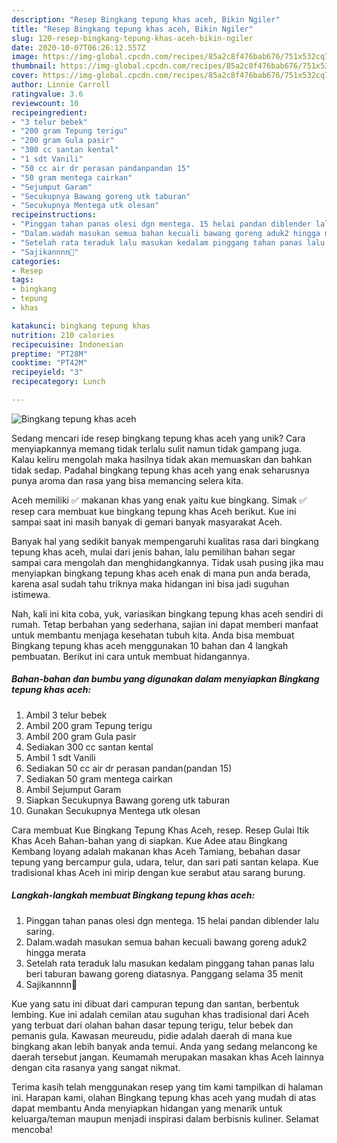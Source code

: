 ```yaml
---
description: "Resep Bingkang tepung khas aceh, Bikin Ngiler"
title: "Resep Bingkang tepung khas aceh, Bikin Ngiler"
slug: 120-resep-bingkang-tepung-khas-aceh-bikin-ngiler
date: 2020-10-07T06:26:12.557Z
image: https://img-global.cpcdn.com/recipes/85a2c8f476bab676/751x532cq70/bingkang-tepung-khas-aceh-foto-resep-utama.jpg
thumbnail: https://img-global.cpcdn.com/recipes/85a2c8f476bab676/751x532cq70/bingkang-tepung-khas-aceh-foto-resep-utama.jpg
cover: https://img-global.cpcdn.com/recipes/85a2c8f476bab676/751x532cq70/bingkang-tepung-khas-aceh-foto-resep-utama.jpg
author: Linnie Carroll
ratingvalue: 3.6
reviewcount: 10
recipeingredient:
- "3 telur bebek"
- "200 gram Tepung terigu"
- "200 gram Gula pasir"
- "300 cc santan kental"
- "1 sdt Vanili"
- "50 cc air dr perasan pandanpandan 15"
- "50 gram mentega cairkan"
- "Sejumput Garam"
- "Secukupnya Bawang goreng utk taburan"
- "Secukupnya Mentega utk olesan"
recipeinstructions:
- "Pinggan tahan panas olesi dgn mentega. 15 helai pandan diblender lalu saring."
- "Dalam.wadah masukan semua bahan kecuali bawang goreng aduk2 hingga merata"
- "Setelah rata teraduk lalu masukan kedalam pinggang tahan panas lalu beri taburan bawang goreng diatasnya. Panggang selama 35 menit"
- "Sajikannnn🤩"
categories:
- Resep
tags:
- bingkang
- tepung
- khas

katakunci: bingkang tepung khas 
nutrition: 210 calories
recipecuisine: Indonesian
preptime: "PT28M"
cooktime: "PT42M"
recipeyield: "3"
recipecategory: Lunch

---
```



![Bingkang tepung khas aceh](https://img-global.cpcdn.com/recipes/85a2c8f476bab676/751x532cq70/bingkang-tepung-khas-aceh-foto-resep-utama.jpg)

Sedang mencari ide resep bingkang tepung khas aceh yang unik? Cara menyiapkannya memang tidak terlalu sulit namun tidak gampang juga. Kalau keliru mengolah maka hasilnya tidak akan memuaskan dan bahkan tidak sedap. Padahal bingkang tepung khas aceh yang enak seharusnya punya aroma dan rasa yang bisa memancing selera kita.

Aceh memiliki ✅ makanan khas yang enak yaitu kue bingkang. Simak ✅ resep cara membuat kue bingkang tepung khas Aceh berikut. Kue ini sampai saat ini masih banyak di gemari banyak masyarakat Aceh.

Banyak hal yang sedikit banyak mempengaruhi kualitas rasa dari bingkang tepung khas aceh, mulai dari jenis bahan, lalu pemilihan bahan segar sampai cara mengolah dan menghidangkannya. Tidak usah pusing jika mau menyiapkan bingkang tepung khas aceh enak di mana pun anda berada, karena asal sudah tahu triknya maka hidangan ini bisa jadi suguhan istimewa.


Nah, kali ini kita coba, yuk, variasikan bingkang tepung khas aceh sendiri di rumah. Tetap berbahan yang sederhana, sajian ini dapat memberi manfaat untuk membantu menjaga kesehatan tubuh kita. Anda bisa membuat Bingkang tepung khas aceh menggunakan 10 bahan dan 4 langkah pembuatan. Berikut ini cara untuk membuat hidangannya.

<!--inarticleads1-->

##### Bahan-bahan dan bumbu yang digunakan dalam menyiapkan Bingkang tepung khas aceh:

1. Ambil 3 telur bebek
1. Ambil 200 gram Tepung terigu
1. Ambil 200 gram Gula pasir
1. Sediakan 300 cc santan kental
1. Ambil 1 sdt Vanili
1. Sediakan 50 cc air dr perasan pandan(pandan 15)
1. Sediakan 50 gram mentega cairkan
1. Ambil Sejumput Garam
1. Siapkan Secukupnya Bawang goreng utk taburan
1. Gunakan Secukupnya Mentega utk olesan


Cara membuat Kue Bingkang Tepung Khas Aceh, resep. Resep Gulai Itik Khas Aceh Bahan-bahan yang di siapkan. Kue Adee atau Bingkang Kembang loyang adalah makanan khas Aceh Tamiang, bebahan dasar tepung yang bercampur gula, udara, telur, dan sari pati santan kelapa. Kue tradisional khas Aceh ini mirip dengan kue serabut atau sarang burung. 

<!--inarticleads2-->

##### Langkah-langkah membuat Bingkang tepung khas aceh:

1. Pinggan tahan panas olesi dgn mentega. 15 helai pandan diblender lalu saring.
1. Dalam.wadah masukan semua bahan kecuali bawang goreng aduk2 hingga merata
1. Setelah rata teraduk lalu masukan kedalam pinggang tahan panas lalu beri taburan bawang goreng diatasnya. Panggang selama 35 menit
1. Sajikannnn🤩


Kue yang satu ini dibuat dari campuran tepung dan santan, berbentuk lembing. Kue ini adalah cemilan atau suguhan khas tradisional dari Aceh yang terbuat dari olahan bahan dasar tepung terigu, telur bebek dan pemanis gula. Kawasan meureudu, pidie adalah daerah di mana kue bingkang akan lebih banyak anda temui. Anda yang sedang melancong ke daerah tersebut jangan. Keumamah merupakan masakan khas Aceh lainnya dengan cita rasanya yang sangat nikmat. 

Terima kasih telah menggunakan resep yang tim kami tampilkan di halaman ini. Harapan kami, olahan Bingkang tepung khas aceh yang mudah di atas dapat membantu Anda menyiapkan hidangan yang menarik untuk keluarga/teman maupun menjadi inspirasi dalam berbisnis kuliner. Selamat mencoba!
